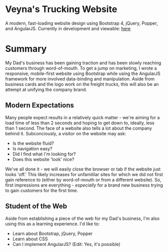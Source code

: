 # Veyna's Trucking Website
A modern, fast-loading website design using Bootstrap 4, jQuery, Popper, and AngularJS.  Currently in development and viewable: [here](https://www.supernet.tech/Veynas)

# Summary
My Dad's business has been gaining traction and has been slowly reaching customers through word-of-mouth.  To get a jump on marketing, I wrote a responsive, mobile-first website using Bootstrap while using the AngularJS framework for more involved data-binding and manipulation.  Aside from business cards and the logo work on the freight trucks, this will also be an attempt at unifying the company brand.

## Modern Expectations
Many people expect results in a relatively quick matter - we're aiming for a load time of less than 2 seconds and hoping to get down to, ideally, less than 1 second.  The face of a website also tells a lot about the company behind it.  Subconciously, a visitor on the website may ask:

- Is the website fluid?
- Is navigation easy?
- Did I find what I'm looking for?
- Does this website 'look' nice?

We've all done it - we will easily close the browser or tab if the website just looks 'off.'  This likely increases for unfamililar sites for which we did not first gain reference to (either by word-of-mouth or from a different website).  So, first impressions are everything - *especially* for a brand new business trying to gain customers for the first time.

## Student of the Web
Aside from establishing a piece of the web for my Dad's business, I'm also using this as a learning experience.
I'd like to:
- Learn about Bootstrap, jQuery, Popper
- Learn about CSS
- Can I implement AngularJS? (Edit: Yes, it's possible)
